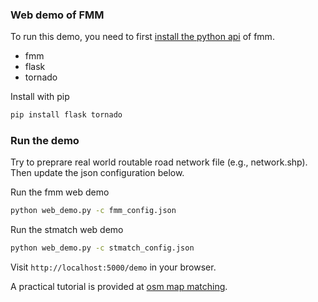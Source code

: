 ### Web demo of FMM

To run this demo, you need to first [install the python api](https://fmm-wiki.github.io/docs/installation/) of fmm.

- fmm
- flask
- tornado

Install with pip

```bash
pip install flask tornado
```

### Run the demo

Try to preprare real world routable road network file (e.g., network.shp).
Then update the json configuration below.

Run the fmm web demo
```bash
python web_demo.py -c fmm_config.json
```

Run the stmatch web demo

```bash
python web_demo.py -c stmatch_config.json
```

Visit `http://localhost:5000/demo` in your browser.

A practical tutorial is provided at [osm map matching](https://github.com/cyang-kth/osm_mapmatching).
